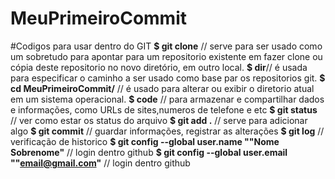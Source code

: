 # MeuPrimeiroCommit
#Codigos para usar dentro do GIT
**$ git clone** // serve para ser usado como um sobretudo para apontar para um repositorio existente em fazer clone ou cópia deste repositorio no novo diretório, em outro local.
**$ dir**// é usada para especificar o caminho a ser usado como base par os repositorios git.
**$ cd MeuPrimeiroCommit/** // é usado para alterar ou exibir o diretorio atual em um sistema operacional.
**$ code** // para armazenar e compartilhar dados e informações, como URLs de sites,numeros de telefone e etc
**$ git status** //  ver como estar os status do arquivo
**$ git add .**	// serve para adicionar algo
**$ git commit** // guardar informações, registrar as alterações
**$ git log** // verificação de historico
**$ git config --global user.name ""Nome Sobrenome"** // login dentro github
**$ git config --global user.email ""email@gmail.com"** // login dentro github
